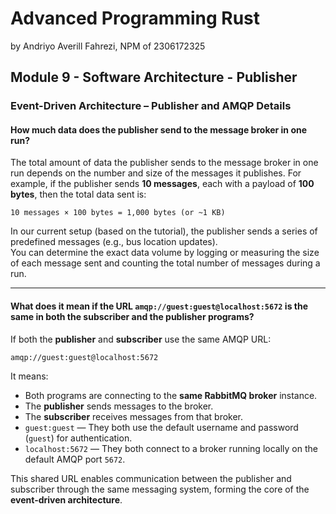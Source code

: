 # Advanced Programming Rust 
by Andriyo Averill Fahrezi, NPM of 2306172325

## Module 9 - Software Architecture - Publisher

### Event-Driven Architecture – Publisher and AMQP Details

#### How much data does the publisher send to the message broker in one run?

The total amount of data the publisher sends to the message broker in one run depends on the number and size of the messages it publishes. For example, if the publisher sends **10 messages**, each with a payload of **100 bytes**, then the total data sent is:

```10 messages × 100 bytes = 1,000 bytes (or ~1 KB)```

In our current setup (based on the tutorial), the publisher sends a series of predefined messages (e.g., bus location updates).  
You can determine the exact data volume by logging or measuring the size of each message sent and counting the total number of messages during a run.

---

#### What does it mean if the URL `amqp://guest:guest@localhost:5672` is the same in both the subscriber and the publisher programs?

If both the **publisher** and **subscriber** use the same AMQP URL:

```amqp://guest:guest@localhost:5672```

It means:
- Both programs are connecting to the **same RabbitMQ broker** instance.
- The **publisher** sends messages to the broker.
- The **subscriber** receives messages from that broker.
- `guest:guest` — They both use the default username and password (`guest`) for authentication.
- `localhost:5672` — They both connect to a broker running locally on the default AMQP port `5672`.

This shared URL enables communication between the publisher and subscriber through the same messaging system, forming the core of the **event-driven architecture**.
